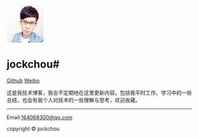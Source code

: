 <p><img class="logo" src="./img/logo.jpg" alt="jockchou"></p>

# jockchou#

[Github](https://github.com/jockchou "Github") 
[Weibo](http://weibo.com/u/2558456121 "weibo") 

这是我技术博客，我会不定期地在这里更新内容。包括我平时工作，学习中的一些总结，也会有我个人对技术的一些理解与思考，欢迎收藏。


----------

Email:164068300@qq.com

copyright © jockchou
